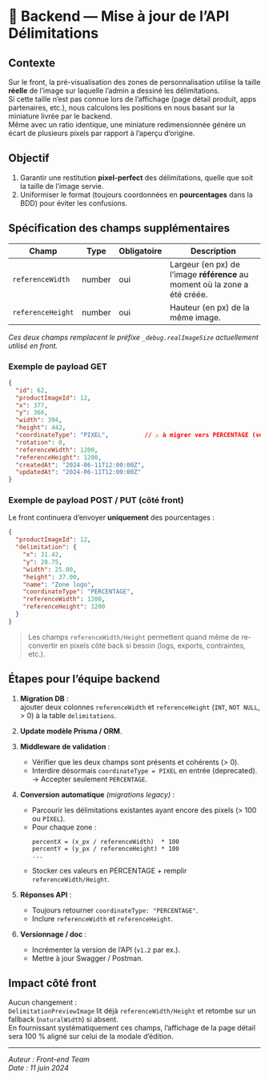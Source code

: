 # 📐 Backend — Mise à jour de l’API Délimitations 

## Contexte

Sur le front, la pré-visualisation des zones de personnalisation utilise la taille **réelle** de l’image sur laquelle l’admin a dessiné les délimitations.  
Si cette taille n’est pas connue lors de l’affichage (page détail produit, apps partenaires, etc.), nous calculons les positions en nous basant sur la miniature livrée par le backend.  
Même avec un ratio identique, une miniature redimensionnée génère un écart de plusieurs pixels par rapport à l’aperçu d’origine.

## Objectif

1. Garantir une restitution **pixel-perfect** des délimitations, quelle que soit la taille de l’image servie.  
2. Uniformiser le format (toujours coordonnées en **pourcentages** dans la BDD) pour éviter les confusions.

## Spécification des champs supplémentaires
| Champ                     | Type    | Obligatoire | Description                                                             |
|---------------------------|---------|-------------|-------------------------------------------------------------------------|
| `referenceWidth`          | number  | oui         | Largeur (en px) de l’image **référence** au moment où la zone a été créée. |
| `referenceHeight`         | number  | oui         | Hauteur (en px) de la même image.                                       |

*Ces deux champs remplacent le préfixe `_debug.realImageSize` actuellement utilisé en front.*

### Exemple de payload **GET**
```json
{
  "id": 62,
  "productImageId": 12,
  "x": 377,
  "y": 366,
  "width": 394,
  "height": 442,
  "coordinateType": "PIXEL",          // ⚠️ à migrer vers PERCENTAGE (voir ci-dessous)
  "rotation": 0,
  "referenceWidth": 1200,
  "referenceHeight": 1200,
  "createdAt": "2024-06-11T12:00:00Z",
  "updatedAt": "2024-06-11T12:00:00Z"
}
```

### Exemple de payload **POST / PUT** (côté front)
Le front continuera d’envoyer **uniquement** des pourcentages :
```json
{
  "productImageId": 12,
  "delimitation": {
    "x": 31.42,
    "y": 28.75,
    "width": 25.00,
    "height": 37.00,
    "name": "Zone logo",
    "coordinateType": "PERCENTAGE",
    "referenceWidth": 1200,
    "referenceHeight": 1200
  }
}
```

> Les champs `referenceWidth/Height` permettent quand même de re-convertir en pixels côté back si besoin (logs, exports, contraintes, etc.).

## Étapes pour l’équipe backend

1. **Migration DB** :  
   ajouter deux colonnes `referenceWidth` et `referenceHeight` (`INT`, `NOT NULL`, > 0) à la table `delimitations`.

2. **Update modèle Prisma / ORM**.

3. **Middleware de validation** :
   * Vérifier que les deux champs sont présents et cohérents (> 0).
   * Interdire désormais `coordinateType = PIXEL` en entrée (deprecated).  
     → Accepter seulement `PERCENTAGE`.

4. **Conversion automatique** *(migrations legacy)* :
   * Parcourir les délimitations existantes ayant encore des pixels (> 100 ou `PIXEL`).
   * Pour chaque zone :
     ```
     percentX = (x_px / referenceWidth)  * 100
     percentY = (y_px / referenceHeight) * 100
     ...
     ```
   * Stocker ces valeurs en PERCENTAGE + remplir `referenceWidth/Height`.

5. **Réponses API** :
   * Toujours retourner `coordinateType: "PERCENTAGE"`.
   * Inclure `referenceWidth` et `referenceHeight`.

6. **Versionnage / doc** :
   * Incrémenter la version de l’API (`v1.2` par ex.).
   * Mettre à jour Swagger / Postman.

## Impact côté front
Aucun changement :  
`DelimitationPreviewImage` lit déjà `referenceWidth/Height` et retombe sur un fallback (`naturalWidth`) si absent.  
En fournissant systématiquement ces champs, l’affichage de la page détail sera 100 % aligné sur celui de la modale d’édition.

---
*Auteur : Front-end Team  
Date : 11 juin 2024* 